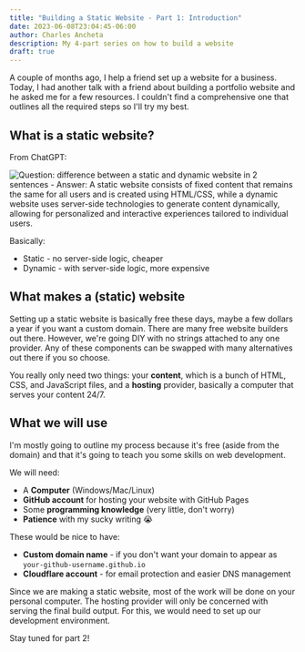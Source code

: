 ```yaml
---
title: "Building a Static Website - Part 1: Introduction"
date: 2023-06-08T23:04:45-06:00
author: Charles Ancheta
description: My 4-part series on how to build a website
draft: true
---
```


A couple of months ago, I help a friend set up a website for a business. Today,
I had another talk with a friend about building a portfolio website and he
asked me for a few resources. I couldn't find a comprehensive one that outlines
all the required steps so I'll try my best.

## What is a static website?

From ChatGPT:

![Question: difference between a static and dynamic website in 2 sentences -
Answer: A static website consists of fixed content that remains the same for
all users and is created using HTML/CSS, while a dynamic website uses
server-side technologies to generate content dynamically, allowing for
personalized and interactive experiences tailored to individual
users.](./static-vs-dynamic.webp)

Basically:

- Static - no server-side logic, cheaper
- Dynamic - with server-side logic, more expensive

## What makes a (static) website

Setting up a static website is basically free these days, maybe a few dollars a
year if you want a custom domain. There are many free website builders out
there. However, we're going DIY with no strings attached to any one provider.
Any of these components can be swapped with many alternatives out there if you
so choose.

You really only need two things: your **content**, which is a bunch of HTML,
CSS, and JavaScript files, and a **hosting** provider, basically a computer
that serves your content 24/7.

## What we will use

I'm mostly going to outline my process because it's free (aside from the
domain) and that it's going to teach you some skills on web development.

We will need:

- A **Computer** (Windows/Mac/Linux)
- **GitHub account**  for hosting your website with GitHub Pages
- Some **programming knowledge** (very little, don't worry)
- **Patience** with my sucky writing 😭


These would be nice to have:

- **Custom domain name** - if you don't want your domain to appear as
  `your-github-username.github.io`
- **Cloudflare account** - for email protection and easier DNS management

Since we are making a static website, most of the work will be done on your
personal computer. The hosting provider will only be concerned with serving the
final build output. For this, we would need to set up our development
environment.

Stay tuned for part 2!
